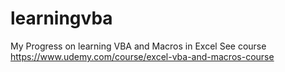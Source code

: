 # learningvba
My Progress on learning VBA and Macros in Excel
See course https://www.udemy.com/course/excel-vba-and-macros-course

